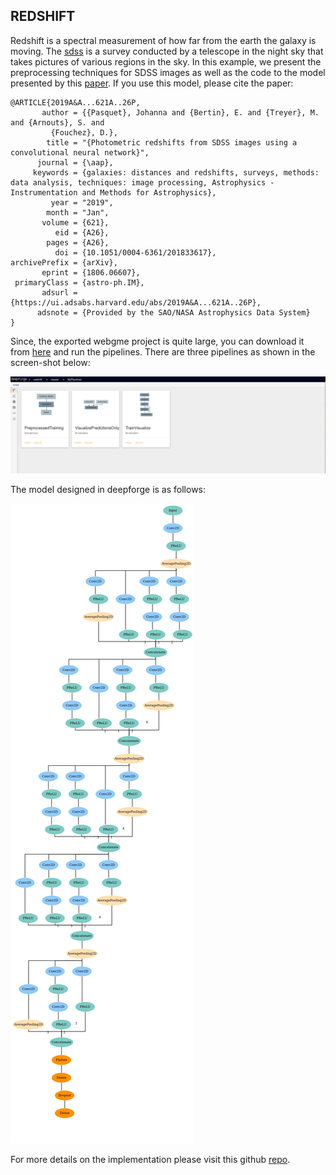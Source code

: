 ## REDSHIFT 
Redshift is a spectral measurement of how far from the earth the galaxy is moving. The [sdss](https://www.sdss.org/) is a survey conducted by a telescope in the night sky that takes pictures of various regions in the sky. In this example, we present the preprocessing techniques for SDSS images as well as the code to the model presented by this [paper](https://arxiv.org/abs/1806.06607). If you use this model, please cite the paper:
```
@ARTICLE{2019A&A...621A..26P,
       author = {{Pasquet}, Johanna and {Bertin}, E. and {Treyer}, M. and {Arnouts}, S. and
         {Fouchez}, D.},
        title = "{Photometric redshifts from SDSS images using a convolutional neural network}",
      journal = {\aap},
     keywords = {galaxies: distances and redshifts, surveys, methods: data analysis, techniques: image processing, Astrophysics - Instrumentation and Methods for Astrophysics},
         year = "2019",
        month = "Jan",
       volume = {621},
          eid = {A26},
        pages = {A26},
          doi = {10.1051/0004-6361/201833617},
archivePrefix = {arXiv},
       eprint = {1806.06607},
 primaryClass = {astro-ph.IM},
       adsurl = {https://ui.adsabs.harvard.edu/abs/2019A&A...621A..26P},
      adsnote = {Provided by the SAO/NASA Astrophysics Data System}
}
```
Since, the exported webgme project is quite large, you can download it from [here](https://vanderbilt365-my.sharepoint.com/:u:/g/personal/umesh_timalsina_vanderbilt_edu/EZ0ME7hGyUlHqu6n1YmqrIsBdRmfQaKGB1yE7rpHAw5M-w?e=azaP34) and run the pipelines. There are three pipelines as shown in the screen-shot below:

![pipelines](../screenshots/redshift-pipelines.png)

The model designed in deepforge is as follows:

![incpetionModel](../screenshots/inceptionblocks.png)


For more details on the implementation please visit this github [repo](https://github.com/umesh-timalsina/redshift).
